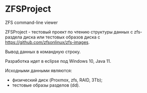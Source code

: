 # ZFSProject
ZFS command-line viewer

ZFSProject - тестовый проект по чтению структуры данных с zfs-раздела диска или тестовых образов диска c 
https://github.com/zfsonlinux/zfs-images.

Вывод данных в командную строку.

Разработка идет в eclipse под Windows 10, Java 11.

Исходными данными являются:
- физический диск (Proxmox, zfs, RAID, 3Tb);
- тестовые образы разделов (dd).
